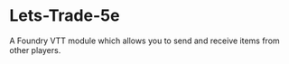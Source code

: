 # Lets-Trade-5e
A Foundry VTT module which allows you to send and receive items from other players.

